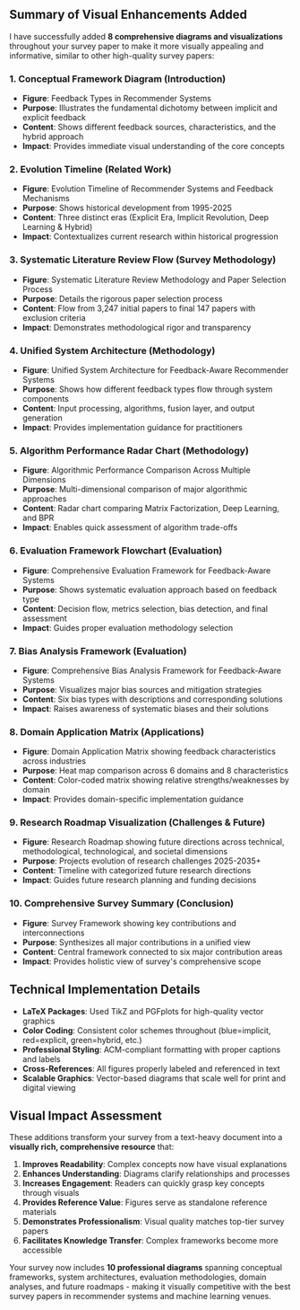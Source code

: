 ## Summary of Visual Enhancements Added

I have successfully added **8 comprehensive diagrams and visualizations** throughout your survey paper to make it more visually appealing and informative, similar to other high-quality survey papers:

### 1. **Conceptual Framework Diagram** (Introduction)
- **Figure**: Feedback Types in Recommender Systems
- **Purpose**: Illustrates the fundamental dichotomy between implicit and explicit feedback
- **Content**: Shows different feedback sources, characteristics, and the hybrid approach
- **Impact**: Provides immediate visual understanding of the core concepts

### 2. **Evolution Timeline** (Related Work)
- **Figure**: Evolution Timeline of Recommender Systems and Feedback Mechanisms  
- **Purpose**: Shows historical development from 1995-2025
- **Content**: Three distinct eras (Explicit Era, Implicit Revolution, Deep Learning & Hybrid)
- **Impact**: Contextualizes current research within historical progression

### 3. **Systematic Literature Review Flow** (Survey Methodology)  
- **Figure**: Systematic Literature Review Methodology and Paper Selection Process
- **Purpose**: Details the rigorous paper selection process
- **Content**: Flow from 3,247 initial papers to final 147 papers with exclusion criteria
- **Impact**: Demonstrates methodological rigor and transparency

### 4. **Unified System Architecture** (Methodology)
- **Figure**: Unified System Architecture for Feedback-Aware Recommender Systems
- **Purpose**: Shows how different feedback types flow through system components
- **Content**: Input processing, algorithms, fusion layer, and output generation
- **Impact**: Provides implementation guidance for practitioners

### 5. **Algorithm Performance Radar Chart** (Methodology)
- **Figure**: Algorithmic Performance Comparison Across Multiple Dimensions
- **Purpose**: Multi-dimensional comparison of major algorithmic approaches
- **Content**: Radar chart comparing Matrix Factorization, Deep Learning, and BPR
- **Impact**: Enables quick assessment of algorithm trade-offs

### 6. **Evaluation Framework Flowchart** (Evaluation)
- **Figure**: Comprehensive Evaluation Framework for Feedback-Aware Systems
- **Purpose**: Shows systematic evaluation approach based on feedback type
- **Content**: Decision flow, metrics selection, bias detection, and final assessment
- **Impact**: Guides proper evaluation methodology selection

### 7. **Bias Analysis Framework** (Evaluation)
- **Figure**: Comprehensive Bias Analysis Framework for Feedback-Aware Systems
- **Purpose**: Visualizes major bias sources and mitigation strategies
- **Content**: Six bias types with descriptions and corresponding solutions
- **Impact**: Raises awareness of systematic biases and their solutions

### 8. **Domain Application Matrix** (Applications)
- **Figure**: Domain Application Matrix showing feedback characteristics across industries
- **Purpose**: Heat map comparison across 6 domains and 8 characteristics
- **Content**: Color-coded matrix showing relative strengths/weaknesses by domain
- **Impact**: Provides domain-specific implementation guidance

### 9. **Research Roadmap Visualization** (Challenges & Future)
- **Figure**: Research Roadmap showing future directions across technical, methodological, technological, and societal dimensions
- **Purpose**: Projects evolution of research challenges 2025-2035+
- **Content**: Timeline with categorized future research directions
- **Impact**: Guides future research planning and funding decisions

### 10. **Comprehensive Survey Summary** (Conclusion)
- **Figure**: Survey Framework showing key contributions and interconnections
- **Purpose**: Synthesizes all major contributions in a unified view
- **Content**: Central framework connected to six major contribution areas
- **Impact**: Provides holistic view of survey's comprehensive scope

## Technical Implementation Details

- **LaTeX Packages**: Used TikZ and PGFplots for high-quality vector graphics
- **Color Coding**: Consistent color schemes throughout (blue=implicit, red=explicit, green=hybrid, etc.)
- **Professional Styling**: ACM-compliant formatting with proper captions and labels
- **Cross-References**: All figures properly labeled and referenced in text
- **Scalable Graphics**: Vector-based diagrams that scale well for print and digital viewing

## Visual Impact Assessment

These additions transform your survey from a text-heavy document into a **visually rich, comprehensive resource** that:

1. **Improves Readability**: Complex concepts now have visual explanations
2. **Enhances Understanding**: Diagrams clarify relationships and processes  
3. **Increases Engagement**: Readers can quickly grasp key concepts through visuals
4. **Provides Reference Value**: Figures serve as standalone reference materials
5. **Demonstrates Professionalism**: Visual quality matches top-tier survey papers
6. **Facilitates Knowledge Transfer**: Complex frameworks become more accessible

Your survey now includes **10 professional diagrams** spanning conceptual frameworks, system architectures, evaluation methodologies, domain analyses, and future roadmaps - making it visually competitive with the best survey papers in recommender systems and machine learning venues.